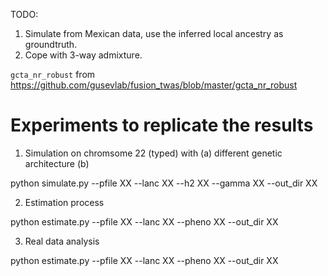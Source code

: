 TODO:
1. Simulate from Mexican data, use the inferred local ancestry as groundtruth.
2. Cope with 3-way admixture.

`gcta_nr_robust` from https://github.com/gusevlab/fusion_twas/blob/master/gcta_nr_robust


# Experiments to replicate the results
1. Simulation on chromsome 22 (typed) with (a) different genetic architecture (b) 

python simulate.py --pfile XX --lanc XX --h2 XX --gamma XX --out_dir XX 

2. Estimation process

python estimate.py --pfile XX --lanc XX --pheno XX --out_dir XX


3. Real data analysis 

python estimate.py --pfile XX --lanc XX --pheno XX --out_dir XX

